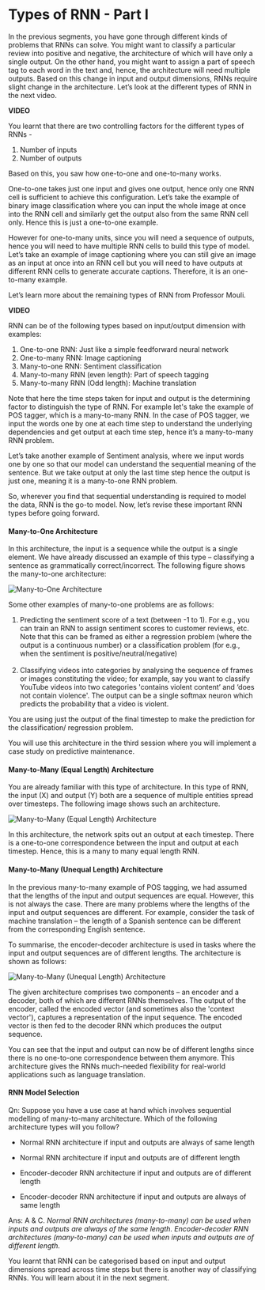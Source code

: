 # Types of RNN - Part I

In the previous segments, you have gone through different kinds of problems that RNNs can solve. You might want to classify a particular review into positive and negative, the architecture of which will have only a single output. On the other hand, you might want to assign a part of speech tag to each word in the text and, hence, the architecture will need multiple outputs. Based on this change in input and output dimensions, RNNs require slight change in the architecture. Let’s look at the different types of RNN in the next video.

**VIDEO**

You learnt that there are two controlling factors for the different types of RNNs -

1.  Number of inputs
2.  Number of outputs

Based on this, you saw how one-to-one and one-to-many works.

  
One-to-one takes just one input and gives one output, hence only one RNN cell is sufficient to achieve this configuration. Let’s take the example of binary image classification where you can input the whole image at once into the RNN cell and similarly get the output also from the same RNN cell only. Hence this is just a one-to-one example.

However for one-to-many units, since you will need a sequence of outputs, hence you will need to have multiple RNN cells to build this type of model. Let’s take an example of image captioning where you can still give an image as an input at once into an RNN cell but you will need to have outputs at different RNN cells to generate accurate captions. Therefore, it is an one-to-many example.

Let’s learn more about the remaining types of RNN from Professor Mouli.

**VIDEO**

RNN can be of the following types based on input/output dimension with examples:

1.  One-to-one RNN: Just like a simple feedforward neural network
2.  One-to-many RNN: Image captioning
3.  Many-to-one RNN: Sentiment classification
4.  Many-to-many RNN (even length): Part of speech tagging
5.  Many-to-many RNN (Odd length): Machine translation

Note that here the time steps taken for input and output is the determining factor to distinguish the type of RNN. For example let's take the example of POS tagger, which is a many-to-many RNN. In the case of POS tagger, we input the words one by one at each time step to understand the underlying dependencies and get output at each time step, hence it’s a many-to-many RNN problem.

Let’s take another example of Sentiment analysis, where we input words one by one so that our model can understand the sequential meaning of the sentence. But we take output at only the last time step hence the output is just one, meaning it is a many-to-one RNN problem.

So, wherever you find that sequential understanding is required to model the data, RNN is the go-to model. Now, let’s revise these important RNN types before going forward.

#### Many-to-One Architecture
In this architecture, the input is a sequence while the output is a single element. We have already discussed an example of this type – classifying a sentence as grammatically correct/incorrect. The following figure shows the many-to-one architecture:

![Many-to-One Architecture](https://i.ibb.co/WHH2Zdx/Many-to-One-Architecture.png)

Some other examples of many-to-one problems are as follows:

1.  Predicting the sentiment score of a text (between -1 to 1). For e.g., you can train an RNN to assign sentiment scores to customer reviews, etc. Note that this can be framed as either a regression problem (where the output is a continuous number) or a classification problem (for e.g., when the sentiment is positive/neutral/negative)  
     
2.  Classifying videos into categories by analysing the sequence of frames or images constituting the video; for example, say you want to classify YouTube videos into two categories 'contains violent content’ and ‘does not contain violence'. The output can be a single softmax neuron which predicts the probability that a video is violent.

You are using just the output of the final timestep to make the prediction for the classification/ regression problem.

You will use this architecture in the third session where you will implement a case study on predictive maintenance.

  
#### Many-to-Many (Equal Length) Architecture
You are already familiar with this type of architecture. In this type of RNN, the input (X) and output (Y) both are a sequence of multiple entities spread over timesteps. The following image shows such an architecture.

![Many-to-Many (Equal Length) Architecture](https://i.ibb.co/RBSxxSR/Many-to-Many-Equal-Length-Architecture.png)

In this architecture, the network spits out an output at each timestep. There is a one-to-one correspondence between the input and output at each timestep. Hence, this is a many to many equal length RNN.
  
#### Many-to-Many (Unequal Length) Architecture
In the previous many-to-many example of POS tagging, we had assumed that the lengths of the input and output sequences are equal. However, this is not always the case. There are many problems where the lengths of the input and output sequences are different. For example, consider the task of machine translation – the length of a Spanish sentence can be different from the corresponding English sentence.

To summarise, the encoder-decoder architecture is used in tasks where the input and output sequences are of different lengths. The architecture is shown as follows:

![Many-to-Many (Unequal Length) Architecture](https://i.ibb.co/VJQy2CL/Many-to-Many-Unequal-Length-Architecture.png)

The given architecture comprises two components – an encoder and a decoder, both of which are different RNNs themselves. The output of the encoder, called the encoded vector (and sometimes also the 'context vector'), captures a representation of the input sequence. The encoded vector is then fed to the decoder RNN which produces the output sequence.

You can see that the input and output can now be of different lengths since there is no one-to-one correspondence between them anymore. This architecture gives the RNNs much-needed flexibility for real-world applications such as language translation.

#### RNN Model Selection

Qn: Suppose you have a use case at hand which involves sequential modelling of many-to-many architecture. Which of the following architecture types will you follow?

- Normal RNN architecture if input and outputs are always of same length

- Normal RNN architecture if input and outputs are of different length

- Encoder-decoder RNN architecture if input and outputs are of different length

- Encoder-decoder RNN architecture if input and outputs are always of same length

Ans: A & C. *Normal RNN architectures (many-to-many) can be used when inputs and outputs are always of the same length. Encoder-decoder RNN architectures (many-to-many) can be used when inputs and outputs are of different length.*

You learnt that RNN can be categorised based on input and output dimensions spread across time steps but there is another way of classifying RNNs. You will learn about it in the next segment.